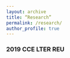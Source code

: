 ```yaml
---
layout: archive
title: “Research”
permalink: /research/
author_profile: true
---
```


### 2019 CCE LTER REU

